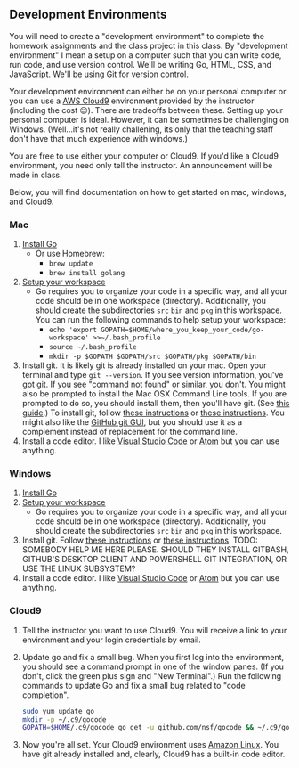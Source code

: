 ## Development Environments

You will need to create a "development environment"
to complete the homework assignments and the class
project in this class. By "development environment"
I mean a setup on a computer such that you can write
code, run code, and use version control. We'll be
writing Go, HTML, CSS, and JavaScript. We'll
be using Git for version control.

Your development environment can either be
on your
personal computer or you can use a 
[AWS Cloud9](https://aws.amazon.com/cloud9/) environment
provided by the instructor (including the cost 😉).
There are tradeoffs between these. Setting up your
personal computer is ideal. However, it can be 
sometimes be challenging on Windows. (Well...it's not
really challening, its only that the teaching staff
don't have that much experience with windows.)

You are free to use either your computer or Cloud9.
If you'd like a Cloud9 environment, you need only 
tell the instructor. An announcement will be made
in class.

Below, you will find documentation on how to get
started on mac, windows, and Cloud9.

### Mac

1. [Install Go](https://golang.org/doc/install)
    * Or use Homebrew:
        * `brew update`
        * `brew install golang`
2. [Setup your workspace](https://www.callicoder.com/golang-installation-setup-gopath-workspace/)
    * Go requires you to organize your code in a specific way, and all your code should be in one workspace (directory). Additionally, you should create the subdirectories `src` `bin` and `pkg` in this workspace. You can run the following commands to help setup your workspace: 
        * `echo 'export GOPATH=$HOME/where_you_keep_your_code/go-workspace' >>~/.bash_profile`
        * `source ~/.bash_profile`
        * `mkdir -p $GOPATH $GOPATH/src $GOPATH/pkg $GOPATH/bin`
3. Install git. It is likely git is already installed on your
   mac. Open your terminal and type `git --version`.  If you
   see version information, you've got git. If you see 
   "command not found" or similar, you don't.
   You might also be prompted to install the Mac OSX Command
   Line tools. If you are prompted to do so, you should install
   them, then you'll have git. (See [this guide](https://hackernoon.com/install-git-on-mac-a884f0c9d32c).)
   To install git,
   follow [these instructions](https://www.atlassian.com/git/tutorials/install-git)
   or [these instructions](https://git-scm.com/book/en/v2/Getting-Started-Installing-Git).
   You might also like the [GitHub git GUI](https://desktop.github.com/),
   but you should use it as a complement instead of replacement
   for the command line.
4. Install a code editor. I like
   [Visual Studio Code](https://code.visualstudio.com/) or
   [Atom](https://atom.io/) but you can use anything.

### Windows

1. [Install Go](https://golang.org/doc/install)
2. [Setup your workspace](https://www.callicoder.com/golang-installation-setup-gopath-workspace/)
    * Go requires you to organize your code in a specific way, and all your code should be in one workspace (directory). Additionally, you should create the subdirectories `src` `bin` and `pkg` in this workspace.
3. Install git. Follow
   [these instructions](https://www.atlassian.com/git/tutorials/install-git)
   or [these instructions](https://git-scm.com/book/en/v2/Getting-Started-Installing-Git).
   TODO: SOMEBODY HELP ME HERE PLEASE. SHOULD THEY INSTALL 
   GITBASH, GITHUB'S DESKTOP CLIENT AND POWERSHELL GIT INTEGRATION,
   OR USE THE LINUX SUBSYSTEM?
4. Install a code editor. I like
   [Visual Studio Code](https://code.visualstudio.com/) or
   [Atom](https://atom.io/) but you can use anything.

### Cloud9

1. Tell the instructor you want to use Cloud9. You will receive a link
   to your environment and your login credentials by email.
2. Update go and fix a small bug. When you first log into the environment,
   you should see a command prompt in one of the window panes. (If you
   don't, click the green plus sign and "New Terminal".) Run the following
   commands to update Go and fix a small bug related to "code completion".

   ```sh
   sudo yum update go
   mkdir -p ~/.c9/gocode
   GOPATH=$HOME/.c9/gocode go get -u github.com/nsf/gocode && ~/.c9/gocode/bin/gocode
   ```
3. Now you're all set. Your Cloud9 environment uses
   [Amazon Linux](https://aws.amazon.com/amazon-linux-ami/). You have
   git already installed and, clearly, Cloud9 has a built-in code editor.
